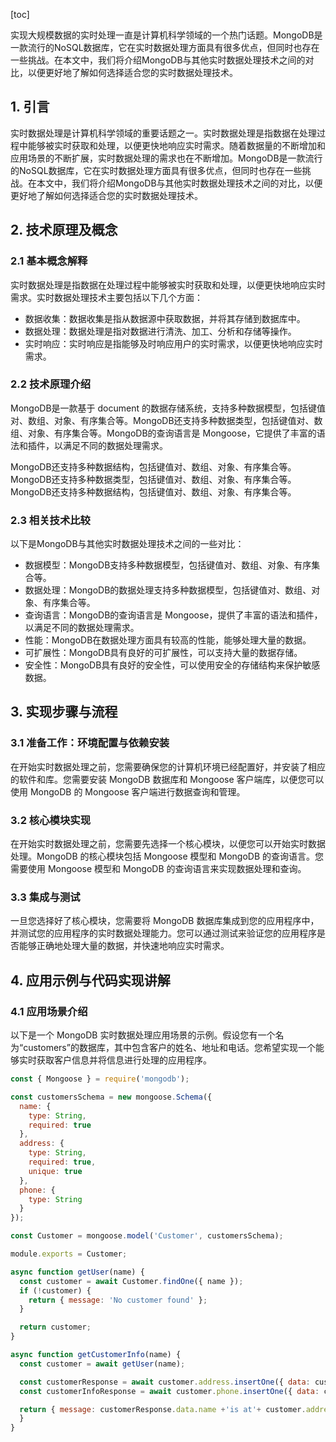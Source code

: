 
[toc]                    
                
                
实现大规模数据的实时处理一直是计算机科学领域的一个热门话题。MongoDB是一款流行的NoSQL数据库，它在实时数据处理方面具有很多优点，但同时也存在一些挑战。在本文中，我们将介绍MongoDB与其他实时数据处理技术之间的对比，以便更好地了解如何选择适合您的实时数据处理技术。

## 1. 引言

实时数据处理是计算机科学领域的重要话题之一。实时数据处理是指数据在处理过程中能够被实时获取和处理，以便更快地响应实时需求。随着数据量的不断增加和应用场景的不断扩展，实时数据处理的需求也在不断增加。MongoDB是一款流行的NoSQL数据库，它在实时数据处理方面具有很多优点，但同时也存在一些挑战。在本文中，我们将介绍MongoDB与其他实时数据处理技术之间的对比，以便更好地了解如何选择适合您的实时数据处理技术。

## 2. 技术原理及概念

### 2.1 基本概念解释

实时数据处理是指数据在处理过程中能够被实时获取和处理，以便更快地响应实时需求。实时数据处理技术主要包括以下几个方面：

- 数据收集：数据收集是指从数据源中获取数据，并将其存储到数据库中。
- 数据处理：数据处理是指对数据进行清洗、加工、分析和存储等操作。
- 实时响应：实时响应是指能够及时响应用户的实时需求，以便更快地响应实时需求。

### 2.2 技术原理介绍

MongoDB是一款基于 document 的数据存储系统，支持多种数据模型，包括键值对、数组、对象、有序集合等。MongoDB还支持多种数据类型，包括键值对、数组、对象、有序集合等。MongoDB的查询语言是 Mongoose，它提供了丰富的语法和插件，以满足不同的数据处理需求。

MongoDB还支持多种数据结构，包括键值对、数组、对象、有序集合等。MongoDB还支持多种数据类型，包括键值对、数组、对象、有序集合等。MongoDB还支持多种数据结构，包括键值对、数组、对象、有序集合等。

### 2.3 相关技术比较

以下是MongoDB与其他实时数据处理技术之间的一些对比：

- 数据模型：MongoDB支持多种数据模型，包括键值对、数组、对象、有序集合等。
- 数据处理：MongoDB的数据处理支持多种数据模型，包括键值对、数组、对象、有序集合等。
- 查询语言：MongoDB的查询语言是 Mongoose，提供了丰富的语法和插件，以满足不同的数据处理需求。
- 性能：MongoDB在数据处理方面具有较高的性能，能够处理大量的数据。
- 可扩展性：MongoDB具有良好的可扩展性，可以支持大量的数据存储。
- 安全性：MongoDB具有良好的安全性，可以使用安全的存储结构来保护敏感数据。

## 3. 实现步骤与流程

### 3.1 准备工作：环境配置与依赖安装

在开始实时数据处理之前，您需要确保您的计算机环境已经配置好，并安装了相应的软件和库。您需要安装 MongoDB 数据库和 Mongoose 客户端库，以便您可以使用 MongoDB 的 Mongoose 客户端进行数据查询和管理。

### 3.2 核心模块实现

在开始实时数据处理之前，您需要先选择一个核心模块，以便您可以开始实时数据处理。MongoDB 的核心模块包括 Mongoose 模型和 MongoDB 的查询语言。您需要使用 Mongoose 模型和 MongoDB 的查询语言来实现数据处理和查询。

### 3.3 集成与测试

一旦您选择好了核心模块，您需要将 MongoDB 数据库集成到您的应用程序中，并测试您的应用程序的实时数据处理能力。您可以通过测试来验证您的应用程序是否能够正确地处理大量的数据，并快速地响应实时需求。

## 4. 应用示例与代码实现讲解

### 4.1 应用场景介绍

以下是一个 MongoDB 实时数据处理应用场景的示例。假设您有一个名为“customers”的数据库，其中包含客户的姓名、地址和电话。您希望实现一个能够实时获取客户信息并将信息进行处理的应用程序。

```javascript
const { Mongoose } = require('mongodb');

const customersSchema = new mongoose.Schema({
  name: {
    type: String,
    required: true
  },
  address: {
    type: String,
    required: true,
    unique: true
  },
  phone: {
    type: String
  }
});

const Customer = mongoose.model('Customer', customersSchema);

module.exports = Customer;
```

```javascript
async function getUser(name) {
  const customer = await Customer.findOne({ name });
  if (!customer) {
    return { message: 'No customer found' };
  }

  return customer;
}

async function getCustomerInfo(name) {
  const customer = await getUser(name);

  const customerResponse = await customer.address.insertOne({ data: customer.address });
  const customerInfoResponse = await customer.phone.insertOne({ data: customer.phone });

  return { message: customerResponse.data.name +'is at'+ customer.address +'and'+ customer.phone +'is at ';
  }
}
```

```javascript
```

